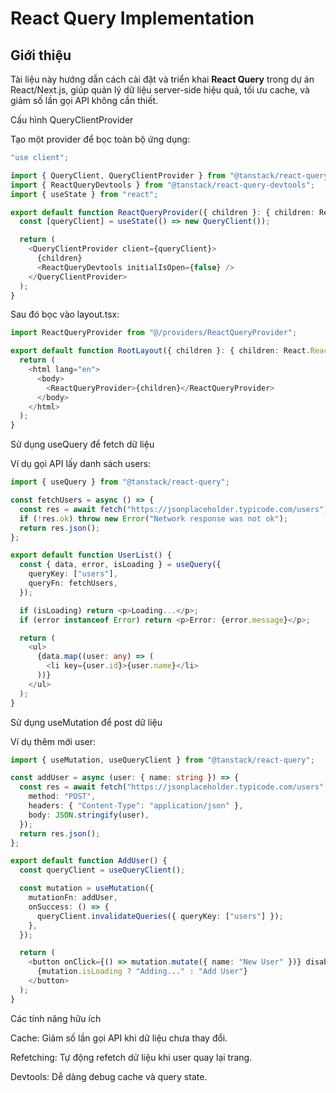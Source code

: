 # React Query Implementation

## Giới thiệu

Tài liệu này hướng dẫn cách cài đặt và triển khai **React Query** trong dự án React/Next.js, giúp quản lý dữ liệu server-side hiệu quả, tối ưu cache, và giảm số lần gọi API không cần thiết.

Cấu hình QueryClientProvider

Tạo một provider để bọc toàn bộ ứng dụng:

```ts
"use client";

import { QueryClient, QueryClientProvider } from "@tanstack/react-query";
import { ReactQueryDevtools } from "@tanstack/react-query-devtools";
import { useState } from "react";

export default function ReactQueryProvider({ children }: { children: React.ReactNode }) {
  const [queryClient] = useState(() => new QueryClient());

  return (
    <QueryClientProvider client={queryClient}>
      {children}
      <ReactQueryDevtools initialIsOpen={false} />
    </QueryClientProvider>
  );
}
```

Sau đó bọc vào layout.tsx:

```ts
import ReactQueryProvider from "@/providers/ReactQueryProvider";

export default function RootLayout({ children }: { children: React.ReactNode }) {
  return (
    <html lang="en">
      <body>
        <ReactQueryProvider>{children}</ReactQueryProvider>
      </body>
    </html>
  );
}
```

Sử dụng useQuery để fetch dữ liệu

Ví dụ gọi API lấy danh sách users:

```ts
import { useQuery } from "@tanstack/react-query";

const fetchUsers = async () => {
  const res = await fetch("https://jsonplaceholder.typicode.com/users");
  if (!res.ok) throw new Error("Network response was not ok");
  return res.json();
};

export default function UserList() {
  const { data, error, isLoading } = useQuery({
    queryKey: ["users"],
    queryFn: fetchUsers,
  });

  if (isLoading) return <p>Loading...</p>;
  if (error instanceof Error) return <p>Error: {error.message}</p>;

  return (
    <ul>
      {data.map((user: any) => (
        <li key={user.id}>{user.name}</li>
      ))}
    </ul>
  );
}
```

Sử dụng useMutation để post dữ liệu

Ví dụ thêm mới user:

```ts
import { useMutation, useQueryClient } from "@tanstack/react-query";

const addUser = async (user: { name: string }) => {
  const res = await fetch("https://jsonplaceholder.typicode.com/users", {
    method: "POST",
    headers: { "Content-Type": "application/json" },
    body: JSON.stringify(user),
  });
  return res.json();
};

export default function AddUser() {
  const queryClient = useQueryClient();

  const mutation = useMutation({
    mutationFn: addUser,
    onSuccess: () => {
      queryClient.invalidateQueries({ queryKey: ["users"] });
    },
  });

  return (
    <button onClick={() => mutation.mutate({ name: "New User" })} disabled={mutation.isLoading}>
      {mutation.isLoading ? "Adding..." : "Add User"}
    </button>
  );
}
```

Các tính năng hữu ích

Cache: Giảm số lần gọi API khi dữ liệu chưa thay đổi.

Refetching: Tự động refetch dữ liệu khi user quay lại trang.

Devtools: Dễ dàng debug cache và query state.
